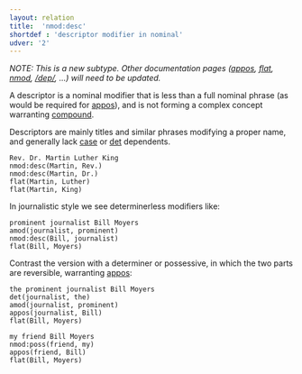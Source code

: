 ```yaml
---
layout: relation
title:  'nmod:desc'
shortdef : 'descriptor modifier in nominal'
udver: '2'
---
```


_NOTE: This is a new subtype. Other documentation pages ([appos](), [flat](), [nmod](), [/dep/](https://universaldependencies.org/en/dep/), ...) will need to be updated._

A descriptor is a nominal modifier that is less than a full nominal phrase (as would be required for [appos]()),
and is not forming a complex concept warranting [compound]().

Descriptors are mainly titles and similar phrases modifying a proper name, and generally lack [case]() or [det]() dependents.

~~~ sdparse
Rev. Dr. Martin Luther King
nmod:desc(Martin, Rev.)
nmod:desc(Martin, Dr.)
flat(Martin, Luther)
flat(Martin, King)
~~~

In journalistic style we see determinerless modifiers like:

~~~ sdparse
prominent journalist Bill Moyers
amod(journalist, prominent)
nmod:desc(Bill, journalist)
flat(Bill, Moyers)
~~~

Contrast the version with a determiner or possessive, in which the two parts are reversible, warranting [appos]():

~~~ sdparse
the prominent journalist Bill Moyers
det(journalist, the)
amod(journalist, prominent)
appos(journalist, Bill)
flat(Bill, Moyers)
~~~

~~~ sdparse
my friend Bill Moyers
nmod:poss(friend, my)
appos(friend, Bill)
flat(Bill, Moyers)
~~~
<!-- Interlanguage links updated Ne 5. května 2024, 18:21:22 CEST -->
